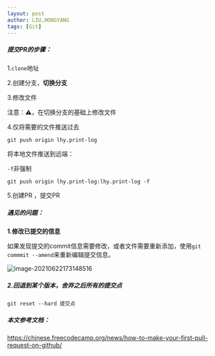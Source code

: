 ```yaml
---
layout: post
author: LIU,HONGYANG
tags: [Git]
---
```




##### 提交PR的步骤：

1.`clone`地址

2.创建分支，**切换分支**

3.修改文件

注意：⚠️，在切换分支的基础上修改文件

4.仅将需要的文件推送过去

```
git push origin lhy.print-log
```

将本地文件推送到远端：

`-f`非强制

```
git push origin lhy.print-log:lhy.print-log -f
```

5.创建PR ，提交PR



##### 遇见的问题：

**1.修改已提交的信息** 



如果发现提交的commit信息需要修改，或者文件需要重新添加，使用`git commmit --amend`来重新编辑提交信息。

![image-20210622173148516](https://tva1.sinaimg.cn/large/008i3skNly1grr6cylxewj315u0gytb9.jpg)



##### 2.回退到某个版本，舍弃之后所有的提交点



```
git reset --hard 提交点
```





##### 本文参考文档：

https://chinese.freecodecamp.org/news/how-to-make-your-first-pull-request-on-github/

